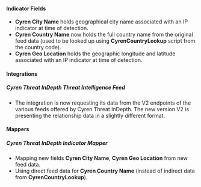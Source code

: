 
#### Indicator Fields
- **Cyren City Name** holds geographical city name associated with an IP indicator at time of detection.
- **Cyren Country Name** now holds the full country name from the original feed data (used to be looked up using **CyrenCountryLookup** script from the country code).
- **Cyren Geo Location** holds the geographic longitude and latitude associated with an IP indicator at time of detection.

#### Integrations
##### Cyren Threat InDepth Threat Intelligence Feed
- The integration is now requesting its data from the V2 endpoints of the various feeds offered by Cyren Threat InDepth. The new version V2 is presenting the relationship data in a slightly different format.

#### Mappers
##### Cyren Threat InDepth Indicator Mapper
- Mapping new fields **Cyren City Name**, **Cyren Geo Location** from new feed data.
- Using direct feed data for **Cyren Country Name** (instead of indirect data from **CyrenCountryLookup**).
